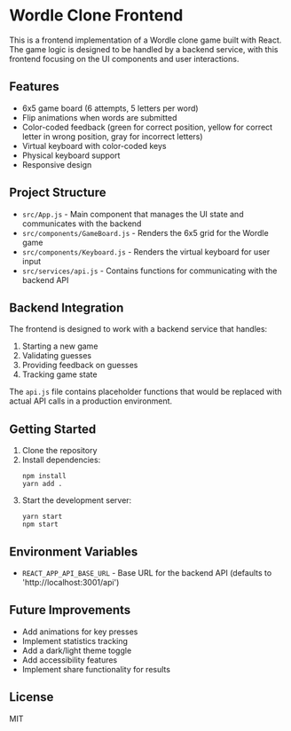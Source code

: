 # Wordle Clone Frontend

This is a frontend implementation of a Wordle clone game built with React. The game logic is designed to be handled by a backend service, with this frontend focusing on the UI components and user interactions.

## Features

- 6x5 game board (6 attempts, 5 letters per word)
- Flip animations when words are submitted
- Color-coded feedback (green for correct position, yellow for correct letter in wrong position, gray for incorrect letters)
- Virtual keyboard with color-coded keys
- Physical keyboard support
- Responsive design

## Project Structure

- `src/App.js` - Main component that manages the UI state and communicates with the backend
- `src/components/GameBoard.js` - Renders the 6x5 grid for the Wordle game
- `src/components/Keyboard.js` - Renders the virtual keyboard for user input
- `src/services/api.js` - Contains functions for communicating with the backend API

## Backend Integration

The frontend is designed to work with a backend service that handles:

1. Starting a new game
2. Validating guesses
3. Providing feedback on guesses
4. Tracking game state

The `api.js` file contains placeholder functions that would be replaced with actual API calls in a production environment.

## Getting Started

1. Clone the repository
2. Install dependencies:
   ```
   npm install
   yarn add .
   ```
3. Start the development server:
   ```
   yarn start
   npm start
   ```

## Environment Variables

- `REACT_APP_API_BASE_URL` - Base URL for the backend API (defaults to 'http://localhost:3001/api')

## Future Improvements

- Add animations for key presses
- Implement statistics tracking
- Add a dark/light theme toggle
- Add accessibility features
- Implement share functionality for results

## License

MIT
